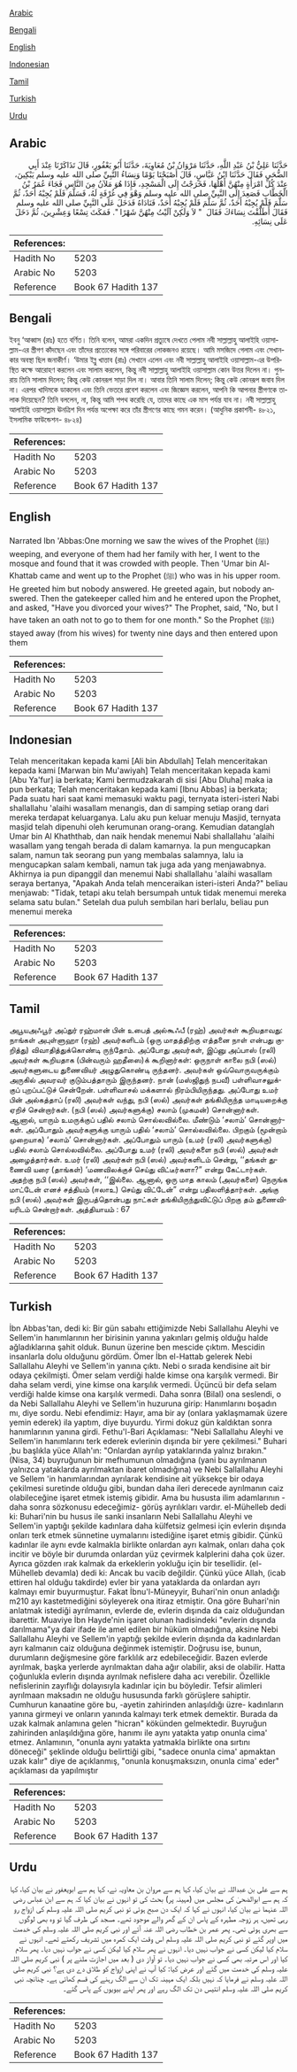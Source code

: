 [Arabic](#arabic)

[Bengali](#bengali)

[English](#english)

[Indonesian](#indonesian)

[Tamil](#tamil)

[Turkish](#turkish)

[Urdu](#urdu)

## Arabic


<div dir="rtl" lang="ar" style={{fontSize:'larger',backgroundColor:'#f8f9fa',padding:20}}>
حَدَّثَنَا عَلِيُّ بْنُ عَبْدِ اللَّهِ، حَدَّثَنَا مَرْوَانُ بْنُ مُعَاوِيَةَ، حَدَّثَنَا أَبُو يَعْفُورٍ، قَالَ تَذَاكَرْنَا عِنْدَ أَبِي الضُّحَى فَقَالَ حَدَّثَنَا ابْنُ عَبَّاسٍ، قَالَ أَصْبَحْنَا يَوْمًا وَنِسَاءُ النَّبِيِّ صلى الله عليه وسلم يَبْكِينَ، عِنْدَ كُلِّ امْرَأَةٍ مِنْهُنَّ أَهْلُهَا، فَخَرَجْتُ إِلَى الْمَسْجِدِ، فَإِذَا هُوَ مَلآنُ مِنَ النَّاسِ فَجَاءَ عُمَرُ بْنُ الْخَطَّابِ فَصَعِدَ إِلَى النَّبِيِّ صلى الله عليه وسلم وَهْوَ فِي غُرْفَةٍ لَهُ، فَسَلَّمَ فَلَمْ يُجِبْهُ أَحَدٌ، ثُمَّ سَلَّمَ فَلَمْ يُجِبْهُ أَحَدٌ، ثُمَّ سَلَّمَ فَلَمْ يُجِبْهُ أَحَدٌ، فَنَادَاهُ فَدَخَلَ عَلَى النَّبِيِّ صلى الله عليه وسلم فَقَالَ أَطَلَّقْتَ نِسَاءَكَ فَقَالَ ‏ "‏ لاَ وَلَكِنْ آلَيْتُ مِنْهُنَّ شَهْرًا ‏"‏‏.‏ فَمَكَثَ تِسْعًا وَعِشْرِينَ، ثُمَّ دَخَلَ عَلَى نِسَائِهِ‏.‏
</div>
<div style={{backgroundColor:'#f8f9fa',padding:20, marginBottom: 10}}><table> <thead> <tr> <th>References:</th> <th></th> </tr> </thead> <tbody><tr><td>Hadith No</td><td>5203</td></tr><tr><td>Arabic No</td><td>5203</td></tr><tr><td>Reference</td><td>Book 67 Hadith 137</td></tr></tbody></table></div>

## Bengali


<div dir="ltr" lang="bn" style={{fontSize:'larger',backgroundColor:'#f8f9fa',padding:20}}>
ইবনু ‘আব্বাস (রাঃ) হতে বর্ণিত। তিনি বলেন, আমরা একদিন প্রত্যুষে দেখতে পেলাম নবী সাল্লাল্লাহু আলাইহি ওয়াসাল্লাম-এর স্ত্রীগণ কাঁদছেন এবং তাঁদের প্রত্যেকের সঙ্গে পরিবারের লোকজনও রয়েছে। আমি মসজিদে গেলাম এবং সেখানকার অবস্থা ছিল জনাকীর্ণ। ‘উমার ইব্নু খাত্তাব (রাঃ) সেখানে এলেন এবং নবী সাল্লাল্লাহু আলাইহি ওয়াসাল্লাম-এর উপরিস্থিত কক্ষে আরোহণ করলেন এবং সালাম করলেন, কিন্তু নবী সাল্লাল্লাহু আলাইহি ওয়াসাল্লাম কোন উত্তর দিলেন না। পুনরায় তিনি সালাম দিলেন; কিন্তু কেউ কোনরূপ সাড়া দিল না। আবার তিনি সালাম দিলেন; কিন্তু কেউ কোনরূপ জবাব দিল না। এরপর খাদিমকে ডাকলেন এবং তিনি ভেতরে প্রবেশ করলেন এবং জিজ্ঞেস করলেন, আপনি কি আপনার স্ত্রীগণকে তালাক দিয়েছেন? তিনি বললেন, না, কিন্তু আমি শপথ করেছি যে, তাদের কাছে এক মাস পর্যন্ত যাব না। নবী সাল্লাল্লাহু আলাইহি ওয়াসাল্লাম ঊনত্রিশ দিন পর্যন্ত অপেক্ষা করে তাঁর স্ত্রীগণের কাছে গমন করেন। (আধুনিক প্রকাশনী- ৪৮২১, ইসলামিক ফাউন্ডেশন- ৪৮২৪)
</div>
<div style={{backgroundColor:'#f8f9fa',padding:20, marginBottom: 10}}><table> <thead> <tr> <th>References:</th> <th></th> </tr> </thead> <tbody><tr><td>Hadith No</td><td>5203</td></tr><tr><td>Arabic No</td><td>5203</td></tr><tr><td>Reference</td><td>Book 67 Hadith 137</td></tr></tbody></table></div>

## English


<div dir="ltr" lang="en" style={{fontSize:'larger',backgroundColor:'#f8f9fa',padding:20}}>
Narrated Ibn 'Abbas:One morning we saw the wives of the Prophet (ﷺ) weeping, and everyone of them had her family with her, I went to the mosque and found that it was crowded with people. Then 'Umar bin Al-Khattab came and went up to the Prophet (ﷺ) who was in his upper room. He greeted him but nobody answered. He greeted again, but nobody answered. Then the gatekeeper called him and he entered upon the Prophet, and asked, "Have you divorced your wives?" The Prophet, said, "No, but I have taken an oath not to go to them for one month." So the Prophet (ﷺ) stayed away (from his wives) for twenty nine days and then entered upon them
</div>
<div style={{backgroundColor:'#f8f9fa',padding:20, marginBottom: 10}}><table> <thead> <tr> <th>References:</th> <th></th> </tr> </thead> <tbody><tr><td>Hadith No</td><td>5203</td></tr><tr><td>Arabic No</td><td>5203</td></tr><tr><td>Reference</td><td>Book 67 Hadith 137</td></tr></tbody></table></div>

## Indonesian


<div dir="ltr" lang="id" style={{fontSize:'larger',backgroundColor:'#f8f9fa',padding:20}}>
Telah menceritakan kepada kami [Ali bin Abdullah] Telah menceritakan kepada kami [Marwan bin Mu'awiyah] Telah menceritakan kepada kami [Abu Ya'fur] ia berkata; Kami bermudzakarah di sisi [Abu Dluha] maka ia pun berkata; Telah menceritakan kepada kami [Ibnu Abbas] ia berkata; Pada suatu hari saat kami memasuki waktu pagi, ternyata isteri-isteri Nabi shallallahu 'alaihi wasallam menangis, dan di samping setiap orang dari mereka terdapat keluarganya. Lalu aku pun keluar menuju Masjid, ternyata masjid telah dipenuhi oleh kerumunan orang-orang. Kemudian datanglah Umar bin Al Khaththab, dan naik hendak menemui Nabi shallallahu 'alaihi wasallam yang tengah berada di dalam kamarnya. Ia pun mengucapkan salam, namun tak seorang pun yang membalas salamnya, lalu ia mengucapkan salam kembali, namun tak juga ada yang menjawabnya. Akhirnya ia pun dipanggil dan menemui Nabi shallallahu 'alaihi wasallam seraya bertanya, "Apakah Anda telah menceraikan isteri-isteri Anda?" beliau menjawab: "Tidak, tetapi aku telah bersumpah untuk tidak menemui mereka selama satu bulan." Setelah dua puluh sembilan hari berlalu, beliau pun menemui mereka
</div>
<div style={{backgroundColor:'#f8f9fa',padding:20, marginBottom: 10}}><table> <thead> <tr> <th>References:</th> <th></th> </tr> </thead> <tbody><tr><td>Hadith No</td><td>5203</td></tr><tr><td>Arabic No</td><td>5203</td></tr><tr><td>Reference</td><td>Book 67 Hadith 137</td></tr></tbody></table></div>

## Tamil


<div dir="ltr" lang="ta" style={{fontSize:'larger',backgroundColor:'#f8f9fa',padding:20}}>
அபூயஅஃபூர் அப்துர் ரஹ்மான் பின் உபைத் அல்கூஃபீ (ரஹ்) அவர்கள் கூறியதாவது: நாங்கள் அபுள்ளுஹா (ரஹ்) அவர்களிடம் (ஒரு மாதத்திற்கு எத்தனை நாள் என்பது குறித்து) விவாதித்துக்கொண்டி ருந்தோம். அப்போது அவர்கள், இப்னு அப்பாஸ் (ரலி) அவர்கள் கூறியதாக (பின்வரும் ஹதீஸை)க் கூறினார்கள்: ஒருநாள் காலை நபி (ஸல்) அவர்களுடைய துணைவியர் அழுதுகொண்டி ருந்தனர். அவர்கள் ஒவ்வொருவருக்கும் அருகில் அவரவர் குடும்பத்தாரும் இருந்தனர். நான் (மஸ்ஜிதுந் நபவீ) பள்ளிவாசலுக்குப் புறப்பட்டுச் சென்றேன். பள்ளிவாசல் மக்களால் நிரம்பியிருந்தது. அப்போது உமர் பின் அல்கத்தாப் (ரலி) அவர்கள் வந்து, நபி (ஸல்) அவர்கள் தங்கியிருந்த மாடியறைக்கு ஏறிச் சென்றார்கள். (நபி (ஸல்) அவர்களுக்கு) சலாம் (முகமன்) சொன்னார்கள். ஆனால், யாரும் உமருக்குப் பதில் சலாம் சொல்லவில்லை. மீண்டும் ‘சலாம்’ சொன்னார்கள். அப்போதும் அவர்களுக்கு யாரும் பதில் ‘சலாம்’ சொல்லவில்லை. பிறகும் (மூன்றாம் முறையாக) ‘சலாம்’ சொன்னார்கள். அப்போதும் யாரும் (உமர் (ரலி) அவர்களுக்கு) பதில் சலாம் சொல்லவில்லை. அப்போது உமர் (ரலி) அவர்களை நபி (ஸல்) அவர்கள் அழைத்தார்கள். உமர் (ரலி) அவர்கள் நபி (ஸல்) அவர்களிடம் சென்று, ‘‘தங்கள் துணைவி யரை (தாங்கள்) ‘மணவிலக்குச் செய்து விட்டீர்களா?” என்று கேட்டார்கள். அதற்கு நபி (ஸல்) அவர்கள், ‘‘இல்லை. ஆனால், ஒரு மாத காலம் (அவர்களை) நெருங்க மாட்டேன் எனச் சத்தியம் (ஈலாஉ) செய்து விட்டேன்” என்று பதிலளித்தார்கள். அங்கு நபி (ஸல்) அவர்கள் இருபத்தொன்பது நாட்கள் தங்கியிருந்துவிட்டுப் பிறகு தம் துணைவியரிடம் சென்றார்கள். அத்தியாயம் : 67
</div>
<div style={{backgroundColor:'#f8f9fa',padding:20, marginBottom: 10}}><table> <thead> <tr> <th>References:</th> <th></th> </tr> </thead> <tbody><tr><td>Hadith No</td><td>5203</td></tr><tr><td>Arabic No</td><td>5203</td></tr><tr><td>Reference</td><td>Book 67 Hadith 137</td></tr></tbody></table></div>

## Turkish


<div dir="ltr" lang="tr" style={{fontSize:'larger',backgroundColor:'#f8f9fa',padding:20}}>
İbn Abbas'tan, dedi ki: Bir gün sabahı ettiğimizde Nebi Sallallahu Aleyhi ve Sellem'in hanımlarının her birisinin yanına yakınları gelmiş olduğu halde ağladıklarına şahit olduk. Bunun üzerine ben mescide çıktım. Mescidin insanlarla dolu olduğunu gördüm. Ömer İbn el-Hattab gelerek Nebi Sallallahu Aleyhi ve Sellem'in yanına çıktı. Nebi o sırada kendisine ait bir odaya çekilmişti. Ömer selam verdiği halde kimse ona karşılık vermedi. Bir daha selam verdi, yine kimse ona karşılık vermedi. Üçüncü bir defa selam verdiği halde kimse ona karşılık vermedi. Daha sonra (Bilal) ona seslendi, o da Nebi Sallallahu Aleyhi ve Sellem'in huzuruna girip: Hanımlarını boşadın mı, diye sordu. Nebi efendimiz: Hayır, ama bir ay (onlara yaklaşmamak üzere yemin ederek) ila yaptım, diye buyurdu. Yirmi dokuz gün kaldıktan sonra hanımlarının yanına girdi. Fethu'l-Bari Açıklaması: "Nebi Sallallahu Aleyhi ve Sellem'in hanımlarını terk ederek evlerinin dışında bir yere çekilmesi." Buhari ,bu başlıkla yüce Allah'ın: "Onlardan ayrılıp yataklarında yalnız bırakın."(Nisa, 34) buyruğunun bir mefhumunun olmadığına (yani bu ayrılmanın yalnızca yataklarda ayrılmaktan ibaret olmadığına) ve Nebi Sallallahu Aleyhi ve Sellem 'in hanımlarından ayrılarak kendisine ait yüksekçe bir odaya çekilmesi suretinde olduğu gibi, bundan daha ileri derecede ayrılmanın caiz olabileceğine işaret etmek istemiş gibidir. Ama bu hususta ilim adamlarının -daha sonra sözkonusu edeceğimiz- görüş ayrılıkları vardır. el-Mühelleb dedi ki: Buhari'nin bu husus ile sanki insanların Nebi Sallallahu Aleyhi ve Sellem'in yaptığı şekilde kadınlara daha külfetsiz gelmesi için evlerin dışında onları terk etmek sünnetine uymalarını istediğine işaret etmiş gibidir. Çünkü kadınlar ile aynı evde kalmakla birlikte onlardan ayrı kalmak, onları daha çok incitir ve böyle bir durumda onlardan yüz çevirmek kalplerini daha çok üzer. Ayrıca gözden ırak kalmak da erkeklerin yokluğu için bir tesellidir. (el-Mühelleb devamla) dedi ki: Ancak bu vacib değildir. Çünkü yüce Allah, (icab ettiren hal olduğu takdirde) evler bir yana yataklarda da onlardan ayrı kalmayı emir buyurmuştur. Fakat İbnu'l-Müneyyir, Buhari'nin onun anladığı m210 ayı kastetmediğini söyleyerek ona itiraz etmiştir. Ona göre Buhari'nin anlatmak istediği ayrılmanın, evlerde de, evlerin dışında da caiz olduğundan ibarettir. Muaviye İbn Hayde'nin işaret olunan hadisindeki "evlerin dışında darılmama"ya dair ifade ile amel edilen bir hüküm olmadığına, aksine Nebi Sallallahu Aleyhi ve Sellem'in yaptığı şekilde evlerin dışında da kadınlardan ayrı kalmanın caiz olduğuna değinmek istemiştir. Doğrusu ise, bunun, durumların değişmesine göre farklılık arz edebileceğidir. Bazen evlerde ayrılmak, başka yerlerde ayrılmaktan daha ağır olabilir, aksi de olabilir. Hatta çoğunlukla evlerin dışında ayrılmak nefislere daha acı verebilir. Özellikle nefislerinin zayıflığı dolayısıyla kadınlar için bu böyledir. Tefsir alimleri ayrılmaan maksadın ne olduğu hususunda farklı görüşlere sahiptir. Cumhurun kanaatine göre bu, -ayetin zahirinden anlaşıldığı üzre- kadınların yanına girmeyi ve onların yanında kalmayı terk etmek demektir. Burada da uzak kalmak anlamına gelen "hicran" kökünden gelmektedir. Buyruğun zahirinden anlaşıldığına göre, hanımı ile aynı yatakta yatıp onunla cima' etmez. Anlamının, "onunla aynı yatakta yatmakla birlikte ona sırtını döneceği" şeklinde olduğu belirttiği gibi, "sadece onunla cima' apmaktan uzak kalır" diye de açıklanmış, "onunla konuşmaksızın, onunla cima' eder" açıklaması da yapılmıştır
</div>
<div style={{backgroundColor:'#f8f9fa',padding:20, marginBottom: 10}}><table> <thead> <tr> <th>References:</th> <th></th> </tr> </thead> <tbody><tr><td>Hadith No</td><td>5203</td></tr><tr><td>Arabic No</td><td>5203</td></tr><tr><td>Reference</td><td>Book 67 Hadith 137</td></tr></tbody></table></div>

## Urdu


<div dir="rtl" lang="ur" style={{fontSize:'larger',backgroundColor:'#f8f9fa',padding:20}}>
ہم سے علی بن عبداللہ نے بیان کیا، کہا ہم سے مروان بن معاویہ نے، کہا ہم سے ابویعفور نے بیان کیا، کہا کہ ہم سے ابوالضحیٰ کی مجلس میں (مہینہ پر) بحث کی تو انہوں نے بیان کیا کہ ہم سے ابن عباس رضی اللہ عنہما نے بیان کیا، انہوں نے کہا کہ ایک دن صبح ہوئی تو نبی کریم صلی اللہ علیہ وسلم کی ازواج رو رہی تھیں، ہر زوجہ مطہرہ کے پاس ان کے گھر والے موجود تھے۔ مسجد کی طرف گیا تو وہ بھی لوگوں سے بھری ہوئی تھی۔ پھر عمر بن خطاب رضی اللہ عنہ آئے اور نبی کریم صلی اللہ علیہ وسلم کی خدمت میں اوپر گئے تو نبی کریم صلی اللہ علیہ وسلم اس وقت ایک کمرہ میں تشریف رکھتے تھے۔ انہوں نے سلام کیا لیکن کسی نے جواب نہیں دیا۔ انہوں نے پھر سلام کیا لیکن کسی نے جواب نہیں دیا۔ پھر سلام کیا اور اس مرتبہ بھی کسی نے جواب نہیں دیا۔ تو آواز دی ( بعد میں اجازت ملنے پر ) نبی کریم صلی اللہ علیہ وسلم کی خدمت میں گئے اور عرض کیا: کیا آپ نے اپنی ازواج کو طلاق دے دی ہے؟ نبی کریم صلی اللہ علیہ وسلم نے فرمایا کہ نہیں بلکہ ایک مہینہ تک ان سے الگ رہنے کی قسم کھائی ہے۔ چنانچہ نبی کریم صلی اللہ علیہ وسلم انتیس دن تک الگ رہے اور پھر اپنے بیویوں کے پاس گئے۔
</div>
<div style={{backgroundColor:'#f8f9fa',padding:20, marginBottom: 10}}><table> <thead> <tr> <th>References:</th> <th></th> </tr> </thead> <tbody><tr><td>Hadith No</td><td>5203</td></tr><tr><td>Arabic No</td><td>5203</td></tr><tr><td>Reference</td><td>Book 67 Hadith 137</td></tr></tbody></table></div>